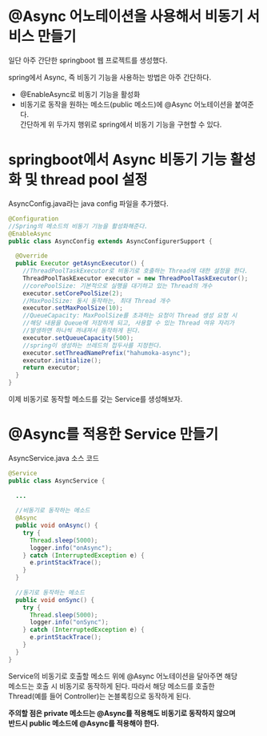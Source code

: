 # @Async 어노테이션을 사용해서 비동기 서비스 만들기   
일단 아주 간단한 springboot 웹 프로젝트를 생성했다.  
  
spring에서 Async, 즉 비동기 기능을 사용하는 방법은 아주 간단하다.   
- @EnableAsync로 비동기 기능을 활성화   
- 비동기로 동작을 원하는 메소드(public 메소드)에 @Async 어노테이션을 붙여준다.  
간단하게 위 두가지 행위로 spring에서 비동기 기능을 구현할 수 있다.   

# springboot에서 Async 비동기 기능 활성화 및 thread pool 설정  
AsyncConfig.java라는 java config 파일을 추가했다.  
```java
@Configuration
//Spring의 메소드의 비동기 기능을 활성화해준다.  
@EnableAsync
public class AsyncConfig extends AsyncConfigurerSupport {
  
  @Override
  public Executor getAsyncExecutor() {
    //ThreadPoolTaskExecutor로 비동기로 호출하는 Thread에 대한 설정을 한다.  
    ThreadPoolTaskExecutor executor = new ThreadPoolTaskExecutor();
    //corePoolSize: 기본적으로 실행을 대기하고 있는 Thread의 개수
    executor.setCorePoolSize(2);
    //MaxPoolSize: 동시 동작하는, 최대 Thread 개수
    executor.setMaxPoolSize(10);
    //QueueCapacity: MaxPoolSize를 초과하는 요청이 Thread 생성 요청 시   
    //해당 내용을 Queue에 저장하게 되고, 사용할 수 있는 Thread 여유 자리가  
    //발생하면 하나씩 꺼내져서 동작하게 된다.   
    executor.setQueueCapacity(500);
    //spring이 생성하는 쓰레드의 접두사를 지정한다.  
    executor.setThreadNamePrefix("hahumoka-async");
    executor.initialize();
    return executor;
  }
}
```
이제 비동기로 동작할 메소드를 갖는 Service를 생성해보자.   

# @Async를 적용한 Service 만들기   
AsyncService.java 소스 코드   
```java
@Service
public class AsyncService {
  
  ...
  
  //비동기로 동작하는 메소드  
  @Async
  public void onAsync() {
    try {
      Thread.sleep(5000);
      logger.info("onAsync");
    } catch (InterruptedException e) {
      e.printStackTrace();
    }
  }
  
  //동기로 동작하는 메소드
  public void onSync() {
    try {
      Thread.sleep(5000);
      logger.info("onSync");
    } catch (InterruptedException e) {
      e.printStackTrace();
    }
  }
}
```
Service의 비동기로 호출할 메소드 위에 @Async 어노테이션을 달아주면 해당  
메소드는 호출 시 비동기로 동작하게 된다. 따라서 해당 메소드를 호출한  
Thread(예를 들어 Controller)는 논블록킹으로 동작하게 된다.  
  
**주의할 점은 private 메소드는 @Async를 적용해도 비동기로 동작하지 않으며  
반드시 public 메소드에 @Async를 적용해야 한다.**     




















